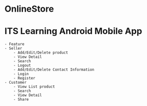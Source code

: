 # OnlineStore
# ITS Learning Android Mobile App
    - Feature
    - Seller
        - Add/Edit/Delete product 
        - View Detail
        - Search
        - Logout
        - Add/Edit/Delete Contact Information
        - Login
        - Register
    - Customer
        - View List product
        - Search 
        - View Detail
        - Share 
